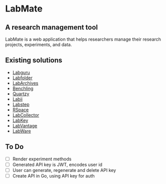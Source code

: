 # LabMate  

## A research management tool

LabMate is a web application that helps researchers manage their research projects, experiments, and data.

## Existing solutions

- [Labguru](https://www.labguru.com/)
- [Labfolder](https://www.labfolder.com/)
- [LabArchives](https://www.labarchives.com/)
- [Benchling](https://www.benchling.com/)
- [Quartzy](https://www.quartzy.com/)
- [Labii](https://www.labii.com/)
- [Labstep](https://www.labstep.com/)
- [RSpace](https://www.researchspace.com/)
- [LabCollector](https://labcollector.com/)
- [LabKey](https://www.labkey.com/)
- [LabVantage](https://www.labvantage.com/)
- [LabWare](https://www.labware.com/)

## To Do

- [ ] Render experiment methods
- [ ] Generated API key is JWT, encodes user id
- [ ] User can generate, regenerate and delete API key
- [ ] Create API in Go, using API key for auth
